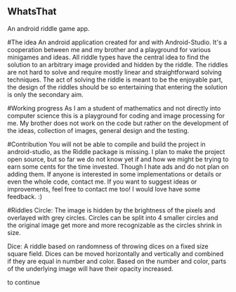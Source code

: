 ## WhatsThat
An android riddle game app.

#The idea
An android application created for and with Android-Studio. It's a cooperation between me and my brother and a playground for various minigames and ideas. All riddle types have the central idea to find the solution to an arbitrary image provided and hidden by the riddle. The riddles are not hard to solve and require mostly linear and straightforward solving techniques. The act of solving the riddle is meant to be the enjoyable part, the design of the riddles should be so entertaining that entering the solution is only the secondary aim.

#Working progress
As I am a student of mathematics and not directly into computer science this is a playground for coding and image processing for me. My brother does not work on the code but rather on the development of the ideas, collection of images, general design and the testing. 

#Contribution
You will not be able to compile and build the project in android-studio, as the Riddle package is missing. I plan to make the project open source, but so far we do not know yet if and how we might be trying to earn some cents for the time invested. Though I hate ads and do not plan on adding them. If anyone is interested in some implementations or details or even the whole code, contact me. If you want to suggest ideas or improvements, feel free to contact me too! I would love have some feedback. :)

#Riddles
Circle: The image is hidden by the brightness of the pixels and overlayed with grey circles. Circles can be split into 4 smaller circles and the original image get more and more recognizable as the circles shrink in size.

Dice: A riddle based on randomness of throwing dices on a fixed size square field. Dices can be moved horizontally and vertically and combined if they are equal in number and color. Based on the number and color, parts of the underlying image will have their opacity increased.

to continue

